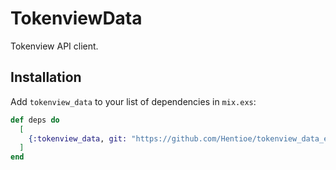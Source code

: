 # TokenviewData

Tokenview API client.

## Installation

Add `tokenview_data` to your list of dependencies in `mix.exs`:

```elixir
def deps do
  [
    {:tokenview_data, git: "https://github.com/Hentioe/tokenview_data_ex.git", tag: "0.1.0-rc.0"}
  ]
end
```
